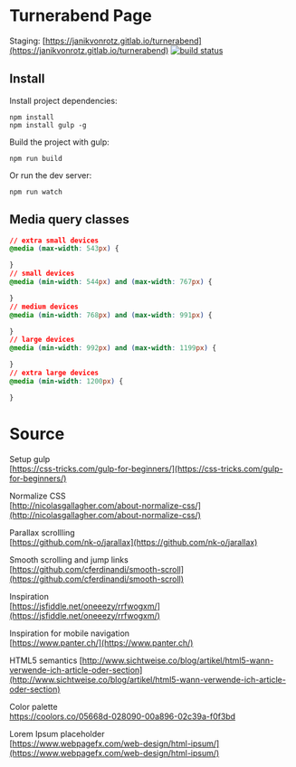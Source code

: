 # Turnerabend Page

Staging: [https://janikvonrotz.gitlab.io/turnerabend](https://janikvonrotz.gitlab.io/turnerabend)
 [![build status](https://gitlab.com/janikvonrotz/turnerabend/badges/master/build.svg)](https://gitlab.com/janikvonrotz/turnerabend/commits/master)

## Install

Install project dependencies:

    npm install
    npm install gulp -g

Build the project with gulp:

    npm run build

Or run the dev server:

    npm run watch

## Media query classes

```css
// extra small devices
@media (max-width: 543px) {

}
// small devices
@media (min-width: 544px) and (max-width: 767px) {

}
// medium devices
@media (min-width: 768px) and (max-width: 991px) {

}
// large devices
@media (min-width: 992px) and (max-width: 1199px) {

}
// extra large devices
@media (min-width: 1200px) {

}
```

# Source

Setup gulp  
[https://css-tricks.com/gulp-for-beginners/](https://css-tricks.com/gulp-for-beginners/)

Normalize CSS  
[http://nicolasgallagher.com/about-normalize-css/](http://nicolasgallagher.com/about-normalize-css/)

Parallax scrollling  
[https://github.com/nk-o/jarallax](https://github.com/nk-o/jarallax)

Smooth scrolling and jump links  
[https://github.com/cferdinandi/smooth-scroll](https://github.com/cferdinandi/smooth-scroll)

Inspiration  
[https://jsfiddle.net/oneeezy/rrfwogxm/](https://jsfiddle.net/oneeezy/rrfwogxm/)

Inspiration for mobile navigation  
[https://www.panter.ch/](https://www.panter.ch/)

HTML5 semantics  [http://www.sichtweise.co/blog/artikel/html5-wann-verwende-ich-article-oder-section](http://www.sichtweise.co/blog/artikel/html5-wann-verwende-ich-article-oder-section)

Color palette  
[https://coolors.co/05668d-028090-00a896-02c39a-f0f3bd
](https://coolors.co/05668d-028090-00a896-02c39a-f0f3bd
)

Lorem Ipsum placeholder  
[https://www.webpagefx.com/web-design/html-ipsum/](https://www.webpagefx.com/web-design/html-ipsum/)